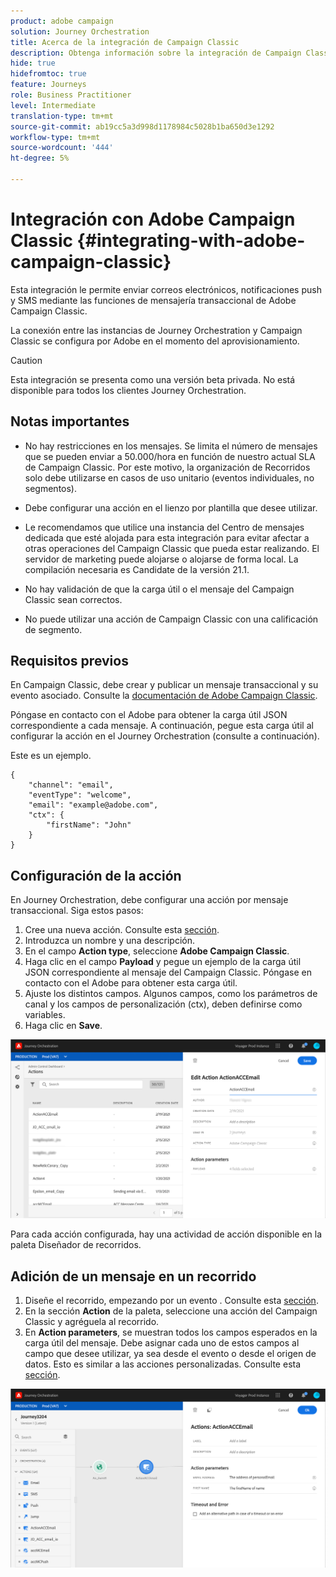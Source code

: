 ```yaml
---
product: adobe campaign
solution: Journey Orchestration
title: Acerca de la integración de Campaign Classic
description: Obtenga información sobre la integración de Campaign Classic
hide: true
hidefromtoc: true
feature: Journeys
role: Business Practitioner
level: Intermediate
translation-type: tm+mt
source-git-commit: ab19cc5a3d998d1178984c5028b1ba650d3e1292
workflow-type: tm+mt
source-wordcount: '444'
ht-degree: 5%

---
```



# Integración con Adobe Campaign Classic {#integrating-with-adobe-campaign-classic}

Esta integración le permite enviar correos electrónicos, notificaciones push y SMS mediante las funciones de mensajería transaccional de Adobe Campaign Classic.

La conexión entre las instancias de Journey Orchestration y Campaign Classic se configura por Adobe en el momento del aprovisionamiento.

>[!CAUTION]
>
> Esta integración se presenta como una versión beta privada. No está disponible para todos los clientes Journey Orchestration.

## Notas importantes

* No hay restricciones en los mensajes. Se limita el número de mensajes que se pueden enviar a 50.000/hora en función de nuestro actual SLA de Campaign Classic. Por este motivo, la organización de Recorridos solo debe utilizarse en casos de uso unitario (eventos individuales, no segmentos).

* Debe configurar una acción en el lienzo por plantilla que desee utilizar.

* Le recomendamos que utilice una instancia del Centro de mensajes dedicada que esté alojada para esta integración para evitar afectar a otras operaciones del Campaign Classic que pueda estar realizando. El servidor de marketing puede alojarse o alojarse de forma local. La compilación necesaria es Candidate de la versión 21.1.

* No hay validación de que la carga útil o el mensaje del Campaign Classic sean correctos.

* No puede utilizar una acción de Campaign Classic con una calificación de segmento.

## Requisitos previos

En Campaign Classic, debe crear y publicar un mensaje transaccional y su evento asociado. Consulte la [documentación de Adobe Campaign Classic](https://experienceleague.adobe.com/docs/campaign-classic/using/transactional-messaging/introduction/about-transactional-messaging.html#transactional-messaging).

Póngase en contacto con el Adobe para obtener la carga útil JSON correspondiente a cada mensaje. A continuación, pegue esta carga útil al configurar la acción en el Journey Orchestration (consulte a continuación).

Este es un ejemplo.

```
{
    "channel": "email",
    "eventType": "welcome",
    "email": "example@adobe.com",
    "ctx": {
        "firstName": "John"
    }
}
```

## Configuración de la acción

En Journey Orchestration, debe configurar una acción por mensaje transaccional. Siga estos pasos:

1. Cree una nueva acción. Consulte esta [sección](../action/action.md).
1. Introduzca un nombre y una descripción.
1. En el campo **Action type**, seleccione **Adobe Campaign Classic**.
1. Haga clic en el campo **Payload** y pegue un ejemplo de la carga útil JSON correspondiente al mensaje del Campaign Classic. Póngase en contacto con el Adobe para obtener esta carga útil.
1. Ajuste los distintos campos. Algunos campos, como los parámetros de canal y los campos de personalización (ctx), deben definirse como variables.
1. Haga clic en **Save**.

![](../assets/accintegration1.png)

Para cada acción configurada, hay una actividad de acción disponible en la paleta Diseñador de recorridos.

## Adición de un mensaje en un recorrido

1. Diseñe el recorrido, empezando por un evento . Consulte esta [sección](../building-journeys/journey.md).
1. En la sección **Action** de la paleta, seleccione una acción del Campaign Classic y agréguela al recorrido.
1. En **Action parameters**, se muestran todos los campos esperados en la carga útil del mensaje. Debe asignar cada uno de estos campos al campo que desee utilizar, ya sea desde el evento o desde el origen de datos. Esto es similar a las acciones personalizadas. Consulte esta [sección](../building-journeys/using-custom-actions.md).

![](../assets/accintegration2.png)

